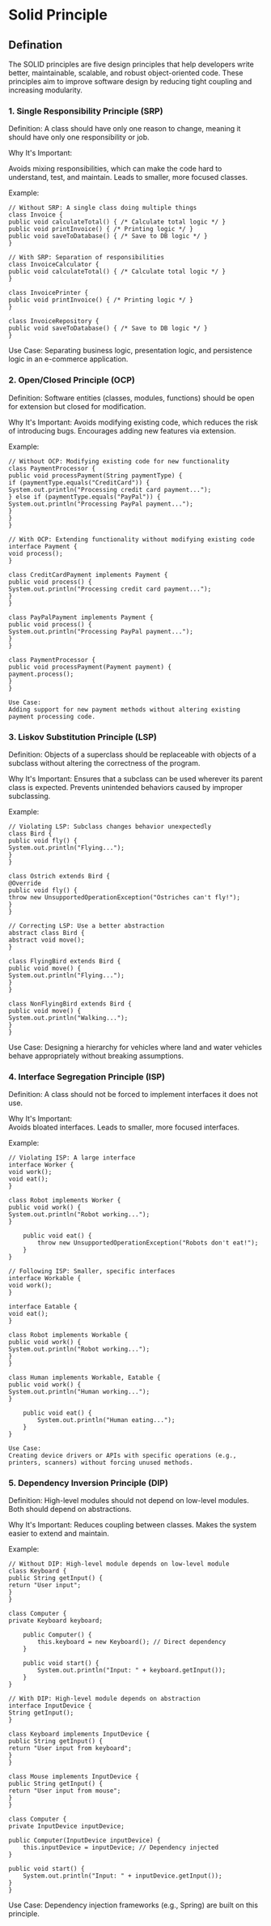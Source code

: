 # Solid Principle 

## Defination
The SOLID principles are five design principles that help developers write better, maintainable, scalable, and robust object-oriented code. These principles aim to improve software design by reducing tight coupling and increasing modularity.

### 1. Single Responsibility Principle (SRP)

Definition:
    A class should have only one reason to change, meaning it should have only one responsibility or job.

Why It's Important:

Avoids mixing responsibilities, which can make the code hard to understand, test, and maintain.
Leads to smaller, more focused classes. 

Example:

    // Without SRP: A single class doing multiple things
    class Invoice {
    public void calculateTotal() { /* Calculate total logic */ }
    public void printInvoice() { /* Printing logic */ }
    public void saveToDatabase() { /* Save to DB logic */ }
    }

    // With SRP: Separation of responsibilities
    class InvoiceCalculator {
    public void calculateTotal() { /* Calculate total logic */ }
    }

    class InvoicePrinter {
    public void printInvoice() { /* Printing logic */ }
    }

    class InvoiceRepository {
    public void saveToDatabase() { /* Save to DB logic */ }
    }

Use Case:
    Separating business logic, presentation logic, and persistence logic in an e-commerce application.

### 2. Open/Closed Principle (OCP)

Definition:
    Software entities (classes, modules, functions) should be open for extension but closed for modification.
    
Why It's Important:
    Avoids modifying existing code, which reduces the risk of introducing bugs.
    Encourages adding new features via extension.

Example:
    
    // Without OCP: Modifying existing code for new functionality
    class PaymentProcessor {
    public void processPayment(String paymentType) {
    if (paymentType.equals("CreditCard")) {
    System.out.println("Processing credit card payment...");
    } else if (paymentType.equals("PayPal")) {
    System.out.println("Processing PayPal payment...");
    }
    }
    }
    
    // With OCP: Extending functionality without modifying existing code
    interface Payment {
    void process();
    }
    
    class CreditCardPayment implements Payment {
    public void process() {
    System.out.println("Processing credit card payment...");
    }
    }
    
    class PayPalPayment implements Payment {
    public void process() {
    System.out.println("Processing PayPal payment...");
    }
    }
    
    class PaymentProcessor {
    public void processPayment(Payment payment) {
    payment.process();
    }
    }
    
    Use Case:
    Adding support for new payment methods without altering existing payment processing code.
### 3. Liskov Substitution Principle (LSP)

Definition:
    Objects of a superclass should be replaceable with objects of a subclass without altering the correctness of the program.
    
Why It's Important:
    Ensures that a subclass can be used wherever its parent class is expected.
    Prevents unintended behaviors caused by improper subclassing.

Example:
    
    // Violating LSP: Subclass changes behavior unexpectedly
    class Bird {
    public void fly() {
    System.out.println("Flying...");
    }
    }
    
    class Ostrich extends Bird {
    @Override
    public void fly() {
    throw new UnsupportedOperationException("Ostriches can't fly!");
    }
    }
    
    // Correcting LSP: Use a better abstraction
    abstract class Bird {
    abstract void move();
    }
    
    class FlyingBird extends Bird {
    public void move() {
    System.out.println("Flying...");
    }
    }
    
    class NonFlyingBird extends Bird {
    public void move() {
    System.out.println("Walking...");
    }
    }
    
Use Case:
    Designing a hierarchy for vehicles where land and water vehicles behave appropriately without breaking assumptions.
    
### 4. Interface Segregation Principle (ISP)

Definition:
    A class should not be forced to implement interfaces it does not use.
    
Why It's Important:    
        Avoids bloated interfaces.
        Leads to smaller, more focused interfaces.
    
Example:
    
    // Violating ISP: A large interface
    interface Worker {
    void work();
    void eat();
    }
    
    class Robot implements Worker {
    public void work() {
    System.out.println("Robot working...");
    }
    
        public void eat() {
            throw new UnsupportedOperationException("Robots don't eat!");
        }
    }
    
    // Following ISP: Smaller, specific interfaces
    interface Workable {
    void work();
    }
    
    interface Eatable {
    void eat();
    }
    
    class Robot implements Workable {
    public void work() {
    System.out.println("Robot working...");
    }
    }
    
    class Human implements Workable, Eatable {
    public void work() {
    System.out.println("Human working...");
    }
    
        public void eat() {
            System.out.println("Human eating...");
        }
    }
    
    Use Case:
    Creating device drivers or APIs with specific operations (e.g., printers, scanners) without forcing unused methods.

### 5. Dependency Inversion Principle (DIP)

Definition:
    High-level modules should not depend on low-level modules. Both should depend on abstractions.
    
Why It's Important:
    Reduces coupling between classes.
    Makes the system easier to extend and maintain.

Example:
    
    // Without DIP: High-level module depends on low-level module
    class Keyboard {
    public String getInput() {
    return "User input";
    }
    }
    
    class Computer {
    private Keyboard keyboard;
    
        public Computer() {
            this.keyboard = new Keyboard(); // Direct dependency
        }
    
        public void start() {
            System.out.println("Input: " + keyboard.getInput());
        }
    }
    
    // With DIP: High-level module depends on abstraction
    interface InputDevice {
    String getInput();
    }
    
    class Keyboard implements InputDevice {
    public String getInput() {
    return "User input from keyboard";
    }
    }
    
    class Mouse implements InputDevice {
    public String getInput() {
    return "User input from mouse";
    }
    }
    
    class Computer {
    private InputDevice inputDevice;

    public Computer(InputDevice inputDevice) {
        this.inputDevice = inputDevice; // Dependency injected
    }

    public void start() {
        System.out.println("Input: " + inputDevice.getInput());
    }
    }   

Use Case:
    Dependency injection frameworks (e.g., Spring) are built on this principle.
